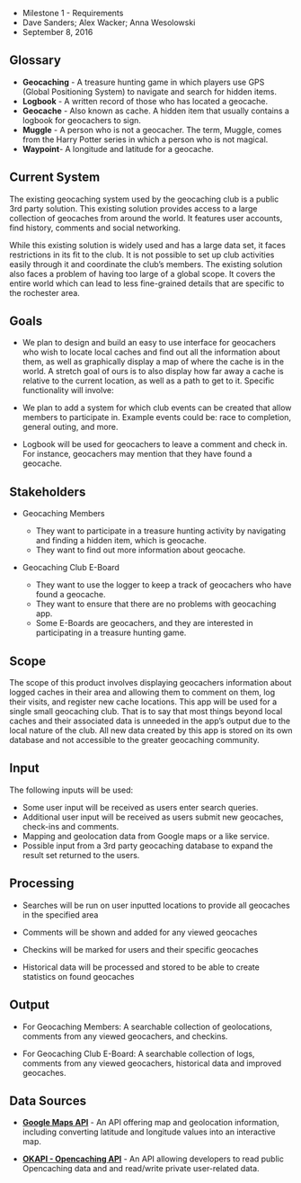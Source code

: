 * Milestone 1 - Requirements
* Dave Sanders; Alex Wacker; Anna Wesolowski
* September 8, 2016


## Glossary

* __Geocaching__ - A treasure hunting game in which players use GPS (Global Positioning System) to navigate and search for hidden items.
* __Logbook__ - A written record of those who has located a geocache.
* __Geocache__ - Also known as cache. A hidden item that usually contains a logbook for geocachers to sign.
* __Muggle__ - A person who is not a geocacher. The term, Muggle, comes from the Harry Potter series in which a person who is not magical.
* __Waypoint__- A longitude and latitude for a geocache.


## Current System

The existing geocaching system used by the geocaching club is a public 3rd party solution. This existing solution provides access to a large collection of geocaches from around the world. It features user accounts, find history, comments and social networking. 

While this existing solution is widely used and has a large data set, it faces restrictions in its fit to the club. It is not possible to set up club activities easily through it and coordinate the club’s members. The existing solution also faces a problem of having too large of a global scope. It covers the entire world which can lead to less fine-grained details that are specific to the rochester area. 


## Goals

* We plan to design and build an easy to use interface for geocachers who wish to locate local caches and find out all the information about them, as well as graphically display a map of where the cache is in the world. A stretch goal of ours is to also display how far away a cache is relative to the current location, as well as a path to get to it. Specific functionality will involve:

* We plan to add a system for which club events can be created that allow members to participate in. Example events could be: race to completion, general outing, and more. 

* Logbook will be used for geocachers to leave a comment and check in. For instance, geocachers may mention that they have found a geocache.


## Stakeholders

* Geocaching Members
    * They want to participate in a treasure hunting activity by navigating and finding a hidden item, which is geocache.
    * They want to find out more information about geocache. 

* Geocaching Club E-Board
    * They want to use the logger to keep a track of geocachers who have found a geocache.
    * They want to ensure that there are no problems with geocaching app.
    * Some E-Boards are geocachers, and they are interested in participating in a treasure hunting game.


## Scope

The scope of this product involves displaying geocachers information about logged caches in their area and allowing them to comment on them, log their visits, and register new cache locations. This app will be used for a single small geocaching club. That is to say that most things beyond local caches and their associated data is unneeded in the app’s output due to the local nature of the club. All new data created by this app is stored on its own database and not accessible to the greater geocaching community.


## Input

The following inputs will be used:

* Some user input will be received as users enter search queries.
* Additional user input will be received as users submit new geocaches, check-ins and comments.  
* Mapping and geolocation data from Google maps or a like service.
* Possible input from a 3rd party geocaching database to expand the result set returned to the users.



## Processing

* Searches will be run on user inputted locations to provide all geocaches in the specified area

* Comments will be shown and added for any viewed geocaches
* Checkins will be marked for users and their specific geocaches
* Historical data will be processed and stored to be able to create statistics on found geocaches


## Output

* For Geocaching Members: A searchable collection of geolocations, comments from any viewed geocachers, and checkins.

* For Geocaching Club E-Board: A searchable collection of logs, comments from any viewed geocachers, historical data and improved geocaches.


## Data Sources

* __[Google Maps API](https://developers.google.com/maps/)__ - An API offering map and geolocation information, including converting latitude and longitude values into an interactive map.

* __[OKAPI - Opencaching API](http://www.opencaching.us/okapi/introduction.html)__ - An API allowing developers to read public Opencaching data and and read/write private user-related data.
